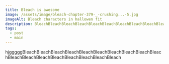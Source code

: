 ```yaml
---
title: Bleach is awesome
image: /assets/image/bleach-chapter-379-_-crushing...-5.jpg
imageAlt: Bleach characters in hallowen fit
description: BleachBleachBleachBleachBleachBleachBleachBleachBleachBleach
tags:
  - post
  - main
---
```

hjgggggBleachBleachBleachBleachBleachBleachBleachBleachBleachBleachBleachBleachBleachBleachBleachBleachBleachBleach